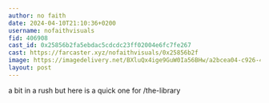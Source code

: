 ```yaml
---
author: no faith
date: 2024-04-10T21:10:36+0200
username: nofaithvisuals
fid: 406908
cast_id: 0x25856b2fa5ebdac5cdcdc23ff02004e6fc7fe267
cast: https://farcaster.xyz/nofaithvisuals/0x25856b2f
image: https://imagedelivery.net/BXluQx4ige9GuW0Ia56BHw/a2bcea04-c926-49b0-4d76-e47a1c691800/original
layout: post
---
```


a bit in a rush but here is a quick one for /the-library

<img src='https://imagedelivery.net/BXluQx4ige9GuW0Ia56BHw/a2bcea04-c926-49b0-4d76-e47a1c691800/original' alt='' referrerpolicy='no-referrer'/>
